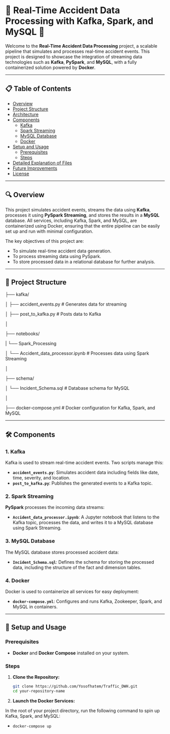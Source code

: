 # 🚗 Real-Time Accident Data Processing with Kafka, Spark, and MySQL 🚗

Welcome to the **Real-Time Accident Data Processing** project, a scalable pipeline that simulates and processes real-time accident events. This project is designed to showcase the integration of streaming data technologies such as **Kafka**, **PySpark**, and **MySQL**, with a fully containerized solution powered by **Docker**.

---

## 📋 Table of Contents

- [Overview](#overview)
- [Project Structure](#project-structure)
- [Architecture](#architecture)
- [Components](#components)
  - [Kafka](#kafka)
  - [Spark Streaming](#spark-streaming)
  - [MySQL Database](#mysql-database)
  - [Docker](#docker)
- [Setup and Usage](#setup-and-usage)
  - [Prerequisites](#prerequisites)
  - [Steps](#steps)
- [Detailed Explanation of Files](#detailed-explanation-of-files)
- [Future Improvements](#future-improvements)
- [License](#license)

---
## 🔍 Overview

This project simulates accident events, streams the data using **Kafka**, processes it using **PySpark Streaming**, and stores the results in a **MySQL** database. All services, including Kafka, Spark, and MySQL, are containerized using Docker, ensuring that the entire pipeline can be easily set up and run with minimal configuration.

The key objectives of this project are:
- To simulate real-time accident data generation.
- To process streaming data using PySpark.
- To store processed data in a relational database for further analysis.

---

## 📂 Project Structure

├── kafka/

│   ├── accident_events.py            # Generates data for streaming

│   ├── post_to_kafka.py              # Posts data to Kafka

│

├── notebooks/

|      └── Spark_Processing

│               └── Accident_data_processor.ipynb  # Processes data using Spark Streaming

│

├── schema/

│   └── Incident_Schema.sql            # Database schema for MySQL

│

├──  docker-compose.yml              # Docker configuration for Kafka, Spark, and MySQL




---

## 🛠️ Components

### 1. **Kafka**
Kafka is used to stream real-time accident events. Two scripts manage this:
- **`accident_events.py`**: Simulates accident data including fields like date, time, severity, and location.
- **`post_to_kafka.py`**: Publishes the generated events to a Kafka topic.

### 2. **Spark Streaming**
**PySpark** processes the incoming data streams:
- **`Accident_data_processor.ipynb`**: A Jupyter notebook that listens to the Kafka topic, processes the data, and writes it to a MySQL database using Spark Streaming.

### 3. **MySQL Database**
The MySQL database stores processed accident data:
- **`Incident_Schema.sql`**: Defines the schema for storing the processed data, including the structure of the fact and dimension tables.

### 4. **Docker**
Docker is used to containerize all services for easy deployment:
- **`docker-compose.yml`**: Configures and runs Kafka, Zookeeper, Spark, and MySQL in containers.

---

## 🚀 Setup and Usage

### Prerequisites
- **Docker** and **Docker Compose** installed on your system.

### Steps

1. **Clone the Repository:**

   ```bash
   git clone https://github.com/Yosofhatem/Traffic_DWH.git
   cd your-repository-name


2. **Launch the Docker Services:**

 In the root of your project directory, run the following command to spin up Kafka, Spark, and MySQL:

- `docker-compose up`
